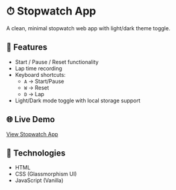 # ⏱ Stopwatch App

A clean, minimal stopwatch web app with light/dark theme toggle.

## 🔧 Features
- Start / Pause / Reset functionality
- Lap time recording
- Keyboard shortcuts:
  - `A` → Start/Pause
  - `W` → Reset
  - `D` → Lap
- Light/Dark mode toggle with local storage support

## 🌐 Live Demo
[View Stopwatch App](https://rb1507.github.io/PRODIGY_WD_02/)

## 📁 Technologies
- HTML
- CSS (Glassmorphism UI)
- JavaScript (Vanilla)

